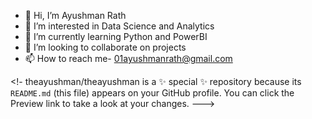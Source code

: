 - 👋 Hi, I’m Ayushman Rath
- 👀 I’m interested in Data Science and Analytics 
- 🌱 I’m currently learning Python and PowerBI 
- 💞️ I’m looking to collaborate on projects
- 📫 How to reach me- 01ayushmanrath@gmail.com

<!-
theayushman/theayushman is a ✨ special ✨ repository because its `README.md` (this file) appears on your GitHub profile.
You can click the Preview link to take a look at your changes.
--->
